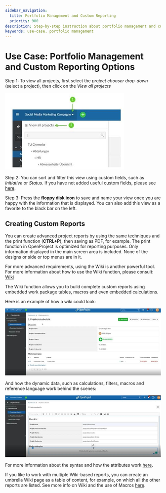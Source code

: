 ```yaml
---
sidebar_navigation:
  title: Portfolio Management and Custom Reporting
  priority: 900
description: Step-by-step instruction about portfolio management and custom reporting
keywords: use-case, portfolio management
---
```


# Use Case: Portfolio Management and Custom Reporting Options

Step 1: To view all projects, first select the *project chooser drop-down* (select a project), then click on the  *View all projects*

![Chose project](chose-project.jpg)

Step 2: You can sort and filter this view using custom fields, such as *Initiative* or *Status.* If you have not added useful custom fields, please see [here](../../system-admin-guide/custom-fields/).

Step 3: Press the **floppy disk icon** to save and name your view once you are happy with the information that is displayed. You can also add this view as a favorite to the black bar on the left.

## Creating Custom Reports

You can create advanced project reports by using the same techniques and the print function (**CTRL+P**), then saving as PDF, for example. The print function in OpenProject is optimized for reporting purposes. Only information displayed in the main screen area is included. None of the designs or side or top menus are in it.

For more advanced requirements, using the Wiki is another powerful tool. For more information about how to use the Wiki function, please consult: [Wiki](../../user-guide/wiki/)

The Wiki function allows you to build complete custom reports using embedded work package tables, macros and even embedded calculations.

Here is an example of how a wiki could look:

![Creating custom reports](custom-reports.jpg)

And how the dynamic data, such as calculations, filters, macros and reference language work behind the scenes:

![Dynamic data](dynamic-data.jpg)

For more information about the syntax and how the attributes work [here](../../user-guide/wysiwyg/).

If you like to work with multiple Wiki-based reports, you can create an umbrella Wiki page as a table of content, for example, on which all the other reports are listed. See more info on Wiki and the use of Macros [here](../../user-guide/wiki/).
